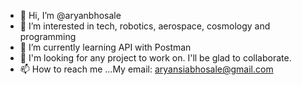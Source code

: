 - 👋 Hi, I’m @aryanbhosale
- 👀 I’m interested in tech, robotics, aerospace, cosmology and programming
- 🌱 I’m currently learning API with Postman
- 💞️ I'm looking for any project to work on. I'll be glad to collaborate.
- 📫 How to reach me ...My email: aryansiabhosale@gmail.com 

<!---
Spartan0070/Spartan0070 is a ✨ special ✨ repository because its `README.md` (this file) appears on your GitHub profile.
You can click the Preview link to take a look at your changes.
--->
